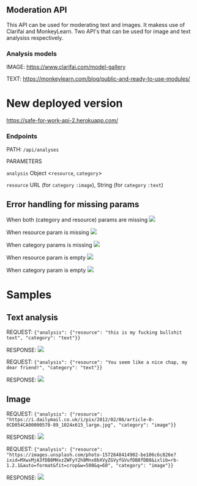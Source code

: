 ## Moderation API

This API can be used for moderating text and images. It makess use of Clarifai and MonkeyLearn. Two API's that can be used for image and text analysiss respectively.

### Analysis models

IMAGE: https://www.clarifai.com/model-gallery

TEXT: https://monkeylearn.com/blog/public-and-ready-to-use-modules/

# New deployed version

https://safe-for-work-api-2.herokuapp.com/

### Endpoints

PATH: `/api/analyses`

PARAMETERS

`analysis` Object <`resource`, `category`>

`resource` URL (for `category` `:image`), String (for `category` `:text`)

## Error handling for missing params

When both (category and resource) params are missing
![](./screenshots/missing_params_postman.jpg)

When resource param is missing
![](./screenshots/missing_resource_param_postman.jpg)

When category params is missing
![](./screenshots/missing_category_param_postman.jpg)

When resource param is empty
![](./screenshots/resource_blank_postman.jpg)

When category param is empty
![](./screenshots/category_blank_postman.jpg)

# Samples

## Text analysis

REQUEST: `{"analysis": {"resource": "this is my fucking bullshit text", "category": "text"}}`

RESPONSE:
![](./screenshots/profanity_text_postman.jpg)

REQUEST: `{"analysis": {"resource": "You seem like a nice chap, my dear friend!", "category": "text"}}`

RESPONSE:
![](./screenshots/clean_text_postman.jpg)

## Image

REQUEST: `{"analysis": {"resource": "https://i.dailymail.co.uk/i/pix/2012/02/06/article-0-0CD054CA00000578-89_1024x615_large.jpg", "category": "image"}}`

RESPONSE:
![](./screenshots/safe_image_postman.jpg)

REQUEST: `{"analysis": {"resource": "https://images.unsplash.com/photo-1572648414902-be106c6c826e?ixid=MXwxMjA3fDB8MHxzZWFyY2h8Mnx8bXVyZGVyfGVufDB8fDB8&ixlib=rb-1.2.1&auto=format&fit=crop&w=500&q=60", "category": "image"}}`

RESPONSE:
![](./screenshots/gore_image_postman.jpg)

